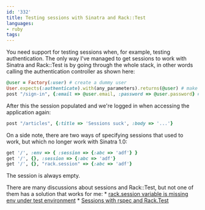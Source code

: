 ```yaml
---
id: '332'
title: Testing sessions with Sinatra and Rack::Test
languages:
- ruby
tags:
---
```

You need support for testing sessions when, for example, testing authentication. The only way I've managed to get sessions to work with Sinatra and Rack::Test is by going through the whole stack, in other words calling the authentication controller as shown here:


```ruby
@user = Factory(:user) # create a dummy user
User.expects(:authenticate).with(any_parameters).returns(@user) # make authenticate return the dummy user
post "/sign-in", {:email => @user.email, :password => @user.password} # login to the application and set a session variable.
```
    

After this the session populated and we're logged in when accessing the application again:


```ruby
post "/articles", {:title => 'Sessions suck', :body => '...'}
```
    

On a side note, there are two ways of specifying sessions that used to work, but which no longer work with Sinatra 1.0:


```ruby
get '/', :env => { :session => {:abc => 'adf'} }
get '/', {}, :session => {:abc => 'adf'}
get '/', {}, "rack.session" => {:abc => 'adf'}
```
    

The session is always empty.

There are many discussions about sessions and Rack::Test, but not one of them has a solution that works for me:
\* [rack.session variable is missing env under test environment](https://sinatra.lighthouseapp.com/projects/9779/tickets/314-racksession-variable-is-missing-env-under-test-environment)
\* [Sessions with rspec and Rack.Test](http://groups.google.com/group/sinatrarb/browse_thread/thread/a9de4f690631b3a1)

